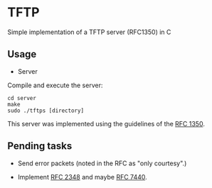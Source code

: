 # TFTP
Simple implementation of a TFTP server (RFC1350) in C
## Usage
* Server

Compile and execute the server:

```
cd server
make
sudo ./tftps [directory]
```
This server was implemented using the guidelines of the
[RFC 1350](https://tools.ietf.org/html/rfc1350).

## Pending tasks

* Send error packets (noted in the RFC as "only courtesy".)

* Implement [RFC 2348](https://tools.ietf.org/html/rfc2348)
and maybe [RFC 7440](https://tools.ietf.org/html/rfc7440).
